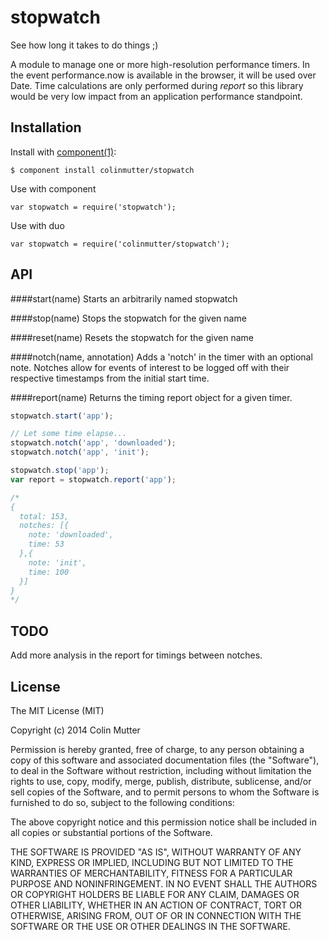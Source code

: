 
# stopwatch

See how long it takes to do things ;)

A module to manage one or more high-resolution performance timers.  In the event performance.now is available in the browser, it will be used over Date.  Time calculations are only performed during _report_ so this library would be very low impact from an application performance standpoint.

## Installation

  Install with [component(1)](http://component.io):

    $ component install colinmutter/stopwatch
    

  Use with component

	var stopwatch = require('stopwatch');
	
  Use with duo

	var stopwatch = require('colinmutter/stopwatch');

## API

####start(name)
Starts an arbitrarily named stopwatch

####stop(name)
Stops the stopwatch for the given name

####reset(name)
Resets the stopwatch for the given name
	
####notch(name, annotation)
Adds a 'notch' in the timer with an optional note.  Notches allow for events of interest to be logged off with their respective timestamps from the initial start time.

####report(name)
Returns the timing report object for a given timer.

```javascript
stopwatch.start('app');

// Let some time elapse...
stopwatch.notch('app', 'downloaded');
stopwatch.notch('app', 'init');

stopwatch.stop('app');
var report = stopwatch.report('app');

/*
{ 
  total: 153,
  notches: [{ 
    note: 'downloaded', 
    time: 53 
  },{ 
    note: 'init', 
    time: 100 
  }] 
}
*/
```

## TODO
Add more analysis in the report for timings between notches.


## License

  The MIT License (MIT)

  Copyright (c) 2014 Colin Mutter

  Permission is hereby granted, free of charge, to any person obtaining a copy
  of this software and associated documentation files (the "Software"), to deal
  in the Software without restriction, including without limitation the rights
  to use, copy, modify, merge, publish, distribute, sublicense, and/or sell
  copies of the Software, and to permit persons to whom the Software is
  furnished to do so, subject to the following conditions:

  The above copyright notice and this permission notice shall be included in
  all copies or substantial portions of the Software.

  THE SOFTWARE IS PROVIDED "AS IS", WITHOUT WARRANTY OF ANY KIND, EXPRESS OR
  IMPLIED, INCLUDING BUT NOT LIMITED TO THE WARRANTIES OF MERCHANTABILITY,
  FITNESS FOR A PARTICULAR PURPOSE AND NONINFRINGEMENT. IN NO EVENT SHALL THE
  AUTHORS OR COPYRIGHT HOLDERS BE LIABLE FOR ANY CLAIM, DAMAGES OR OTHER
  LIABILITY, WHETHER IN AN ACTION OF CONTRACT, TORT OR OTHERWISE, ARISING FROM,
  OUT OF OR IN CONNECTION WITH THE SOFTWARE OR THE USE OR OTHER DEALINGS IN
  THE SOFTWARE.
